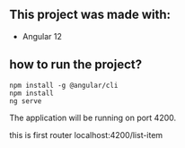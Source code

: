## This project was made with:

* Angular 12

## how to run the project?

```
npm install -g @angular/cli
npm install
ng serve
```

The application will be running on port  4200.

this is first router localhost:4200/list-item 
